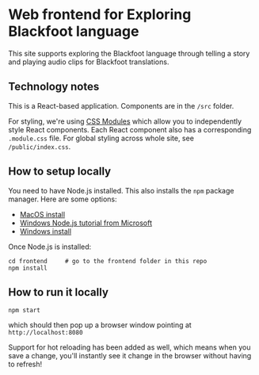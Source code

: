 # Web frontend for Exploring Blackfoot language

This site supports exploring the Blackfoot language through telling a story and playing audio clips for Blackfoot translations.

## Technology notes

This is a React-based application. Components are in the `/src` folder.

For styling, we're using [CSS Modules](https://github.com/css-modules/css-modules) which allow you to independently style React components. Each React component also has a corresponding `.module.css` file. For global styling across whole site, see `/public/index.css`.

## How to setup locally

You need to have Node.js installed. This also installs the `npm` package manager. Here are some options:

* [MacOS install](https://nodejs.org/tr/download/package-manager/#macos)
* [Windows Node.js tutorial from Microsoft](https://docs.microsoft.com/en-us/windows/dev-environment/javascript/nodejs-on-windows)
* [Windows install](https://nodejs.org/tr/download/package-manager/#windows)

Once Node.js is installed:

    cd frontend     # go to the frontend folder in this repo
    npm install

## How to run it locally

    npm start

which should then pop up a browser window pointing at `http://localhost:8080`

Support for hot reloading has been added as well, which means when you save a change, you'll instantly see it change in the browser without having to refresh!
